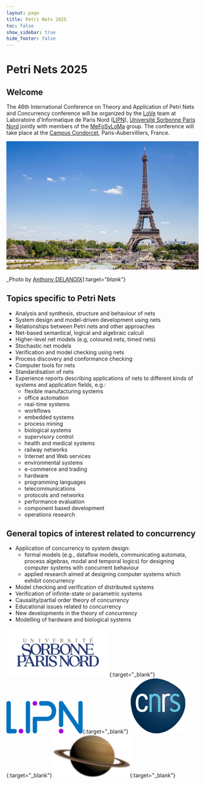 ```yaml
---
layout: page
title: Petri Nets 2025
toc: false
show_sidebar: true
hide_footer: false
---
```


# Petri Nets 2025

## Welcome 
The 46th International Conference on Theory and Application of Petri Nets and
Concurrency conference will be organized by the [LoVe](https://lipn.univ-paris13.fr/love/) team 
at Laboratoire d'Informatique de Paris Nord ([LIPN](https://lipn.univ-paris13.fr/)),
[Université Sorbonne Paris Nord](https://www.univ-spn.fr/)
jointly
with members of the [MeFoSyLoMa](https://www.mefosyloma.fr) group. 
The conference will take place at the [Campus Condorcet](https://www.campus-condorcet.fr/en),
Paris-Aubervilliers, France. 

![Photo by Anthony DELANOIX](./img/paris.jpg)

_Photo by [Anthony DELANOIX](https://unsplash.com/photos/eiffel-tower-at-paris-france-QAwciFlS1g4?utm_content=creditShareLink&utm_medium=referral&utm_source=unsplash){:target="_blank"}_



## Topics specific to Petri Nets
* Analysis and synthesis, structure and behaviour of nets
* System design and model-driven development using nets
* Relationships between Petri nets and other approaches
* Net-based semantical, logical and algebraic calculi
* Higher-level net models (e.g, coloured nets, timed nets)
* Stochastic net models
* Verification and model checking using nets
* Process discovery and conformance checking
* Computer tools for nets
* Standardisation of nets
* Experience reports describing applications of nets to different kinds of systems and application fields, e.g.:
    * flexible manufacturing systems
    * office automation
    * real-time systems
    * workflows
    * embedded systems
    * process mining
    * biological systems
    * supervisory control
    * health and medical systems
    * railway networks
    * Internet and Web services
    * environmental systems
    * e-commerce and trading
    * hardware
    * programming languages
    * telecommunications
    * protocols and networks
    * performance evaluation
    * component based development
    * operations research

## General topics of interest related to concurrency
* Application of concurrency to system design:
    * formal models (e.g., dataflow models, communicating automata, process algebras, modal and temporal logics) for designing computer systems with concurrent behaviour
    * applied research aimed at designing computer systems which exhibit concurrency
* Model checking and verification of distributed systems
* Verification of infinite-state or parametric systems
* Causality/partial order theory of concurrency
* Educational issues related to concurrency
* New developments in the theory of concurrency
* Modelling of hardware and biological systems


[<img alt="USPN" src="./img/USPN.png" width="270">](https://www.univ-spn.fr/){:target="_blank"}
[<img alt="LIPN" src="./img/LIPN.png" width="200">](https://lipn.univ-paris13.fr/){:target="_blank"}
[<img alt="CNRS" src="./img/CNRS.png" width="145">](https://www.cnrs.fr/fr){:target="_blank"}
[<img alt="MeFoSyLoMa" src="./img/MeFoSyLoMa.png" width="200">](https://www.mefosyloma.fr/){:target="_blank"}
